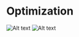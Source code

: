 # Optimization
![Alt text](/images/rosenbrock.gif)
![Alt text](./images/rosenbrock.gif?raw=true "Rosenbrock Problem")
